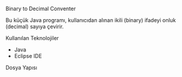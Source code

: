 Binary to Decimal Conventer

Bu küçük Java programı, kullanıcıdan alınan ikili (binary) ifadeyi onluk (decimal) sayıya çevirir. 

Kullanılan Teknolojiler

- Java
- Eclipse IDE

Dosya Yapısı
